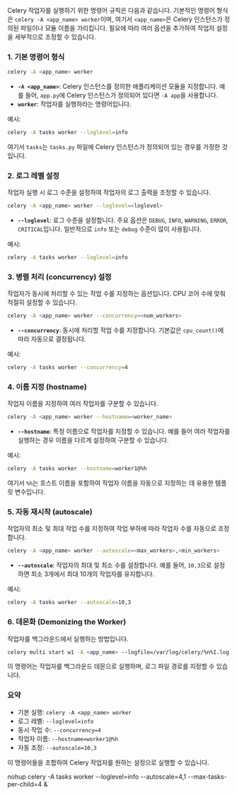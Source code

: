 Celery 작업자를 실행하기 위한 명령어 규칙은 다음과 같습니다. 기본적인 명령어 형식은 `celery -A <app_name> worker`이며, 여기서 `<app_name>`은 Celery 인스턴스가 정의된 파일이나 모듈 이름을 가리킵니다. 필요에 따라 여러 옵션을 추가하여 작업자 설정을 세부적으로 조정할 수 있습니다.

### 1. 기본 명령어 형식

```bash
celery -A <app_name> worker
```

- **`-A <app_name>`**: Celery 인스턴스를 정의한 애플리케이션 모듈을 지정합니다. 예를 들어, `app.py`에 Celery 인스턴스가 정의되어 있다면 `-A app`을 사용합니다.
- **`worker`**: 작업자를 실행하라는 명령어입니다.

예시:
```bash
celery -A tasks worker --loglevel=info
```

여기서 `tasks`는 `tasks.py` 파일에 Celery 인스턴스가 정의되어 있는 경우를 가정한 것입니다.

### 2. 로그 레벨 설정

작업자 실행 시 로그 수준을 설정하여 작업자의 로그 출력을 조정할 수 있습니다.

```bash
celery -A <app_name> worker --loglevel=<loglevel>
```

- **`--loglevel`**: 로그 수준을 설정합니다. 주요 옵션은 `DEBUG`, `INFO`, `WARNING`, `ERROR`, `CRITICAL`입니다. 일반적으로 `info` 또는 `debug` 수준이 많이 사용됩니다.

예시:
```bash
celery -A tasks worker --loglevel=info
```

### 3. 병렬 처리 (concurrency) 설정

작업자가 동시에 처리할 수 있는 작업 수를 지정하는 옵션입니다. CPU 코어 수에 맞춰 적절히 설정할 수 있습니다.

```bash
celery -A <app_name> worker --concurrency=<num_workers>
```

- **`--concurrency`**: 동시에 처리할 작업 수를 지정합니다. 기본값은 `cpu_count()`에 따라 자동으로 결정됩니다.

예시:
```bash
celery -A tasks worker --concurrency=4
```

### 4. 이름 지정 (hostname)

작업자 이름을 지정하여 여러 작업자를 구분할 수 있습니다.

```bash
celery -A <app_name> worker --hostname=<worker_name>
```

- **`--hostname`**: 특정 이름으로 작업자를 지정할 수 있습니다. 예를 들어 여러 작업자를 실행하는 경우 이름을 다르게 설정하여 구분할 수 있습니다.

예시:
```bash
celery -A tasks worker --hostname=worker1@%h
```

여기서 `%h`는 호스트 이름을 포함하여 작업자 이름을 자동으로 지정하는 데 유용한 템플릿 변수입니다.

### 5. 자동 재시작 (autoscale)

작업자의 최소 및 최대 작업 수를 지정하여 작업 부하에 따라 작업자 수를 자동으로 조정합니다.

```bash
celery -A <app_name> worker --autoscale=<max_workers>,<min_workers>
```

- **`--autoscale`**: 작업자의 최대 및 최소 수를 설정합니다. 예를 들어, `10,3`으로 설정하면 최소 3개에서 최대 10개의 작업자를 유지합니다.

예시:
```bash
celery -A tasks worker --autoscale=10,3
```

### 6. 데몬화 (Demonizing the Worker)

작업자를 백그라운드에서 실행하는 방법입니다.

```bash
celery multi start w1 -A <app_name> --logfile=/var/log/celery/%n%I.log --loglevel=info
```

이 명령어는 작업자를 백그라운드 데몬으로 실행하며, 로그 파일 경로를 지정할 수 있습니다.

### 요약

- 기본 실행: `celery -A <app_name> worker`
- 로그 레벨: `--loglevel=info`
- 동시 작업 수: `--concurrency=4`
- 작업자 이름: `--hostname=worker1@%h`
- 자동 조정: `--autoscale=10,3`

이 명령어들을 조합하여 Celery 작업자를 원하는 설정으로 실행할 수 있습니다.

nohup celery -A tasks worker --loglevel=info --autoscale=4,1 --max-tasks-per-child=4 &
